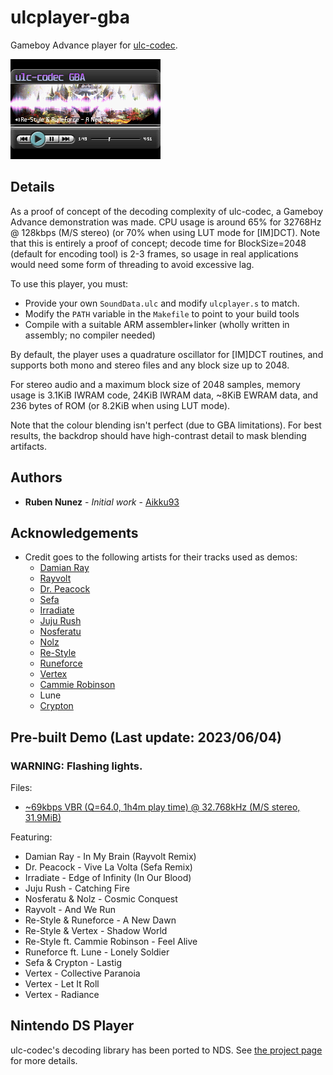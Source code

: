 # ulcplayer-gba
Gameboy Advance player for [ulc-codec](https://github.com/Aikku93/ulc-codec).

![Screenshot](/Screenshot.png?raw=true)

## Details

As a proof of concept of the decoding complexity of ulc-codec, a Gameboy Advance demonstration was made. CPU usage is around 65% for 32768Hz @ 128kbps (M/S stereo) (or 70% when using LUT mode for [IM]DCT). Note that this is entirely a proof of concept; decode time for BlockSize=2048 (default for encoding tool) is 2-3 frames, so usage in real applications would need some form of threading to avoid excessive lag.

To use this player, you must:
 * Provide your own ```SoundData.ulc``` and modify ```ulcplayer.s``` to match.
 * Modify the ```PATH``` variable in the ```Makefile``` to point to your build tools
 * Compile with a suitable ARM assembler+linker (wholly written in assembly; no compiler needed)

By default, the player uses a quadrature oscillator for [IM]DCT routines, and supports both mono and stereo files and any block size up to 2048.

For stereo audio and a maximum block size of 2048 samples, memory usage is 3.1KiB IWRAM code, 24KiB IWRAM data, ~8KiB EWRAM data, and 236 bytes of ROM (or 8.2KiB when using LUT mode).

Note that the colour blending isn't perfect (due to GBA limitations). For best results, the backdrop should have high-contrast detail to mask blending artifacts.

## Authors
 * **Ruben Nunez** - *Initial work* - [Aikku93](https://github.com/Aikku93)

## Acknowledgements
* Credit goes to the following artists for their tracks used as demos:
  * [Damian Ray](https://music.youtube.com/channel/UCmv071TnqPRRd5RrkrPh8Jw)
  * [Rayvolt](https://music.youtube.com/channel/UCUCZojA3_kduHSK_-bmYSAA)
  * [Dr. Peacock](https://music.youtube.com/channel/UC3EjYttTVgJllvuttr6PzNw)
  * [Sefa](https://djsefa.com/)
  * [Irradiate](https://irradiate.nl/)
  * [Juju Rush](https://www.facebook.com/jujurush99/)
  * [Nosferatu](https://www.youtube.com/@nosferatuofficial)
  * [Nolz](https://www.youtube.com/channel/UCo7Oj3MhWKeBk08UN60lYhA)
  * [Re-Style](https://music.youtube.com/channel/UCL9cYAVYKKXubDZ-fXS4v4w)
  * [Runeforce](https://music.youtube.com/channel/UCkfDBzVQEOWKx2zX7Ul1Qcg)
  * [Vertex](https://music.youtube.com/channel/UCtRTO5SOpUJvfyZD43ZTxYQ)
  * [Cammie Robinson](https://www.youtube.com/channel/UC76cQD_opNq3sntp3hHNKEQ)
  * Lune
  * [Crypton](https://www.youtube.com/channel/UCvqH0bSFhwjzzW_fp2oVdXA)

## Pre-built Demo (Last update: 2023/06/04)

### **WARNING: Flashing lights.**

Files:
 * [~69kbps VBR (Q=64.0, 1h4m play time) @ 32.768kHz (M/S stereo, 31.9MiB)](https://www.mediafire.com/file/rjrdv9joq0558xq/file)

Featuring:
 * Damian Ray - In My Brain (Rayvolt Remix)
 * Dr. Peacock - Vive La Volta (Sefa Remix)
 * Irradiate - Edge of Infinity (In Our Blood)
 * Juju Rush - Catching Fire
 * Nosferatu & Nolz - Cosmic Conquest
 * Rayvolt - And We Run
 * Re-Style & Runeforce - A New Dawn
 * Re-Style & Vertex - Shadow World
 * Re-Style ft. Cammie Robinson - Feel Alive
 * Runeforce ft. Lune - Lonely Soldier
 * Sefa & Crypton - Lastig
 * Vertex - Collective Paranoia
 * Vertex - Let It Roll
 * Vertex - Radiance

## Nintendo DS Player

ulc-codec's decoding library has been ported to NDS. See [the project page](https://github.com/Aikku93/ulcplayer-nds) for more details.
